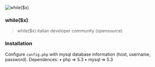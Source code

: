 ![while($x)](http://whilex.it/cdn/img/whilex_white.png)

### while($x)

> while($x) italian developer community (opensource)

### Installation

Configure `config.php` with mysql database information (host, username, password).
Dependences: 
&bull; php => 5.3
&bull; mysql => 5.3

